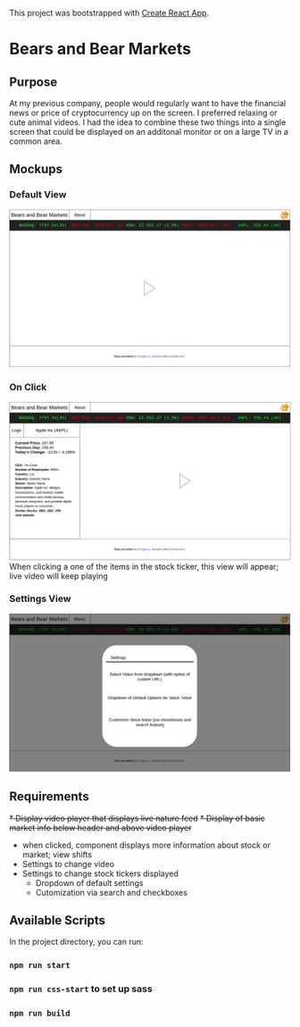 This project was bootstrapped with [Create React App](https://github.com/facebook/create-react-app).

# Bears and Bear Markets

## Purpose
At my previous company, people would regularly want to have the financial news or price of cryptocurrency up on the screen. I preferred relaxing or cute animal videos. I had the idea to combine these two things into a single screen that could be displayed on an additonal monitor or on a large TV in a common area.

## Mockups
### Default View
![bears-and-bear-markets-mockup](default.png)
### On Click
![on-click-mockup](on-click.png)
When clicking a one of the items in the stock ticker, this view will appear; live video will keep playing
### Settings View
![settings-mockup](settings.png)

## Requirements
~~* Display video player that displays live nature feed~~
~~* Display of basic market info below header and above video player~~
* when clicked, component displays more information about stock or market; view shifts
* Settings to change video
* Settings to change stock tickers displayed
  * Dropdown of default settings
  * Cutomization via search and checkboxes
## Available Scripts

In the project directory, you can run:

### `npm run start`
### `npm run css-start` to set up sass
### `npm run build`